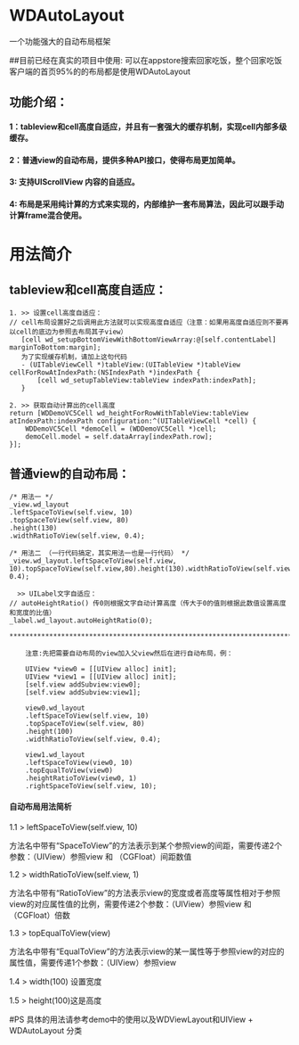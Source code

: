 # WDAutoLayout
一个功能强大的自动布局框架

##目前已经在真实的项目中使用:
可以在appstore搜索回家吃饭，整个回家吃饭客户端的首页95%的的布局都是使用WDAutoLayout

## 功能介绍：
#### 1：tableview和cell高度自适应，并且有一套强大的缓存机制，实现cell内部多级缓存。
#### 2：普通view的自动布局，提供多种API接口，使得布局更加简单。
#### 3: 支持UIScrollView 内容的自适应。
#### 4: 布局是采用纯计算的方式来实现的，内部维护一套布局算法，因此可以跟手动计算frame混合使用。

# 用法简介
## tableview和cell高度自适应：
    1. >> 设置cell高度自适应：
    // cell布局设置好之后调用此方法就可以实现高度自适应（注意：如果用高度自适应则不要再以cell的底边为参照去布局其子view）
       [cell wd_setupBottomViewWithBottomViewArray:@[self.contentLabel] marginToBottom:margin];
       为了实现缓存机制，请加上这句代码
       - (UITableViewCell *)tableView:(UITableView *)tableView cellForRowAtIndexPath:(NSIndexPath *)indexPath {
           [cell wd_setupTableView:tableView indexPath:indexPath];
       }
    
    2. >> 获取自动计算出的cell高度
    return [WDDemoVC5Cell wd_heightForRowWithTableView:tableView atIndexPath:indexPath configuration:^(UITableViewCell *cell) {
        WDDemoVC5Cell *demoCell = (WDDemoVC5Cell *)cell;
        demoCell.model = self.dataArray[indexPath.row];
    }];
    
## 普通view的自动布局：
    /* 用法一 */
    _view.wd_layout
    .leftSpaceToView(self.view, 10)
    .topSpaceToView(self.view, 80)
    .height(130)
    .widthRatioToView(self.view, 0.4);  

    /* 用法二 （一行代码搞定，其实用法一也是一行代码） */
    _view.wd_layout.leftSpaceToView(self.view, 10).topSpaceToView(self.view,80).height(130).widthRatioToView(self.view, 0.4);  
    
      >> UILabel文字自适应：
    // autoHeightRatio() 传0则根据文字自动计算高度（传大于0的值则根据此数值设置高度和宽度的比值）
    _label.wd_layout.autoHeightRatio(0);
    
    *******************************************************************************
        
        注意:先把需要自动布局的view加入父view然后在进行自动布局，例： 
        
        UIView *view0 = [[UIView alloc] init];
        UIView *view1 = [[UIView alloc] init];
        [self.view addSubview:view0];
        [self.view addSubview:view1];
        
        view0.wd_layout
        .leftSpaceToView(self.view, 10)
        .topSpaceToView(self.view, 80)
        .height(100)
        .widthRatioToView(self.view, 0.4);
        
        view1.wd_layout
        .leftSpaceToView(view0, 10)
        .topEqualToView(view0)
        .heightRatioToView(view0, 1)
        .rightSpaceToView(self.view, 10);
        
#### 自动布局用法简析
   1.1 > leftSpaceToView(self.view, 10)
   
   方法名中带有“SpaceToView”的方法表示到某个参照view的间距，需要传递2个参数：（UIView）参照view 和 （CGFloat）间距数值
   
   1.2 > widthRatioToView(self.view, 1)
   
   方法名中带有“RatioToView”的方法表示view的宽度或者高度等属性相对于参照view的对应属性值的比例，需要传递2个参数：（UIView）参照view 和 （CGFloat）倍数
   
   1.3 > topEqualToView(view)
   
   方法名中带有“EqualToView”的方法表示view的某一属性等于参照view的对应的属性值，需要传递1个参数：（UIView）参照view
   
   1.4 > width(100) 设置宽度
   
   1.5 > height(100)这是高度
 
   
#PS
 具体的用法请参考demo中的使用以及WDViewLayout和UIView + WDAutoLayout 分类

    
    
